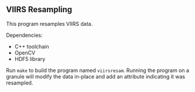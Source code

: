 ## VIIRS Resampling

This program resamples VIIRS data.

Dependencies:

* C++ toolchain
* OpenCV
* HDF5 library

Run `make` to build the program named `viirsresam`. Running the program
on a granule will modify the data in-place and add an attribute indicating
it was resampled.
